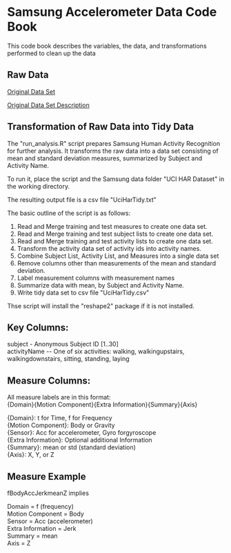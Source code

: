 Samsung Accelerometer Data Code Book
========================================================

This code book describes the variables, the data, and transformations performed to clean up the data 

Raw Data
--------
[Original Data Set](https://d396qusza40orc.cloudfront.net/getdata%2Fprojectfiles%2FUCI%20HAR%20Dataset.zip)

[Original Data Set Description](http://archive.ics.uci.edu/ml/datasets/Human+Activity+Recognition+Using+Smartphones)

Transformation of Raw Data into Tidy Data
-----------------------------------------
The "run_analysis.R" script prepares Samsung Human Activity Recognition for further analysis.  It transforms the raw data into a data set consisting of mean and standard deviation measures, summarized by Subject and Activity Name.

To run it, place the script and the Samsung data folder "UCI HAR Dataset" in the working directory.

The resulting output file is a csv file "UciHarTidy.txt"

The basic outline of the script is as follows:

1. Read and Merge training and test measures to create one data set.
2. Read and Merge training and test subject lists to create one data set.
3. Read and Merge training and test activity lists to create one data set.
4. Transform the activity data set of activity ids into activity names. 
5. Combine Subject List, Activity List, and Measures into a single data set
6. Remove columns other than measurements of the mean and standard deviation.
7. Label measurement columns with measurement names
8. Summarize data with mean, by Subject and Activity Name.
9. Write tidy data set to csv file "UciHarTidy.csv"

Thse script will install the "reshape2" package if it is not installed.

Key Columns:
------------
subject - Anonymous Subject ID [1..30]  
activityName -- One of six activities: walking, walkingupstairs, walkingdownstairs, sitting, standing, laying  

Measure Columns:
------------
All measure labels are in this format:  
{Domain}{Motion Component}{Extra Information}{Summary}{Axis}  

{Domain}: t for Time, f for Frequency  
{Motion Component}: Body or Gravity  
{Sensor}: Acc for accelerometer, Gyro forgyroscope  
{Extra Information}: Optional additional Information  
{Summary}: mean or std (standard deviation)  
{Axis}: X, Y, or Z  

Measure Example 
------------
fBodyAccJerkmeanZ implies  

Domain = f (frequency)  
Motion Component = Body  
Sensor = Acc (accelerometer)  
Extra Information = Jerk  
Summary = mean  
Axis = Z  





